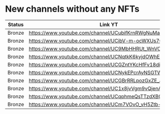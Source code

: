# New channels without any NFTs

| Status | Link YT | Link Channel |
| --- | --- | --- |
| Bronze | https://www.youtube.com/channel/UCubifKrnRWgNuMabR3uVSNg | https://gleev.xyz/channel/65619 |
| Bronze | https://www.youtube.com/channel/UCibV-m-ocWXUs7QPr9EJrvA | https://gleev.xyz/channel/65697 |
| Bronze | https://www.youtube.com/channel/UC9MbHHRUt_WnVCmvcxeLA9A | https://gleev.xyz/channel/65703 |
| Bronze | https://www.youtube.com/channel/UCNqtkK6kyjdOWhE-kxIt9kA | https://gleev.xyz/channel/65730 |
| Bronze | https://www.youtube.com/channel/UCGZntYKcHfFv18diwu5SBKQ | https://gleev.xyz/channel/65738 |
| Bronze | https://www.youtube.com/channel/UCNykEPcrAyNSGTWEVHky_jA | https://gleev.xyz/channel/65739 |
| Bronze | https://www.youtube.com/channel/UCGBrRRLpozGxZE_JpUUItng | https://gleev.xyz/channel/65743 |
| Bronze | https://www.youtube.com/channel/UC1x8jvVgm9vQjenAW77VBbA | https://gleev.xyz/channel/65748 |
| Bronze | https://www.youtube.com/channel/UCqphmeQsTTzdXBOnx7CHSYw | https://gleev.xyz/channel/65753 |
| Bronze | https://www.youtube.com/channel/UCm7VOvO_vH5Ztb-CiFcd5Tg | https://gleev.xyz/channel/65756 |
